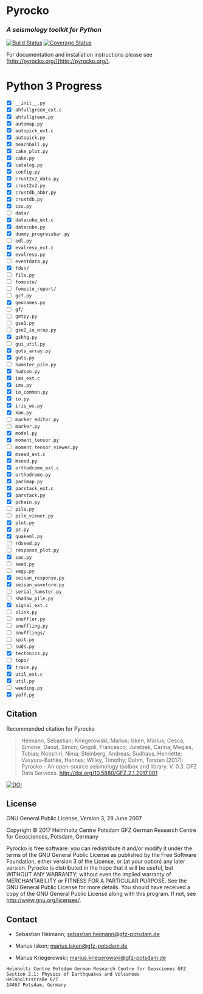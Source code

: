 # Pyrocko
### _A seismology toolkit for Python_
[![Build Status](https://travis-ci.org/pyrocko/pyrocko.svg?branch=master)](https://travis-ci.org/pyrocko/pyrocko) [![Coverage Status](https://coveralls.io/repos/github/pyrocko/pyrocko/badge.svg)](https://coveralls.io/github/pyrocko/pyrocko)

For documentation and installation instructions please see 
[http://pyrocko.org/](http://pyrocko.org/).

# Python 3 Progress

- [x] ``__init__.py``
- [x] ``ahfullgreen_ext.c``
- [x] ``ahfullgreen.py``
- [x] ``automap.py``
- [x] ``autopick_ext.c``
- [x] ``autopick.py``
- [x] ``beachball.py``
- [x] ``cake_plot.py``
- [x] ``cake.py``
- [x] ``catalog.py``
- [x] ``config.py``
- [x] ``crust2x2_data.py``
- [x] ``crust2x2.py``
- [x] ``crustdb_abbr.py``
- [x] ``crustdb.py``
- [x] ``css.py``
- [ ] ``data/``
- [x] ``datacube_ext.c``
- [x] ``datacube.py``
- [x] ``dummy_progressbar.py``
- [ ] ``edl.py``
- [x] ``evalresp_ext.c``
- [x] ``evalresp.py``
- [ ] ``eventdata.py``
- [x] ``fdsn/``
- [ ] ``file.py``
- [ ] ``fomosto/``
- [ ] ``fomosto_report/``
- [ ] ``gcf.py``
- [x] ``geonames.py``
- [ ] ``gf/``
- [ ] ``gmtpy.py``
- [ ] ``gse1.py``
- [ ] ``gse2_io_wrap.py``
- [x] ``gshhg.py``
- [ ] ``gui_util.py``
- [x] ``guts_array.py``
- [x] ``guts.py``
- [ ] ``hamster_pile.py``
- [x] ``hudson.py``
- [x] ``ims_ext.c``
- [x] ``ims.py``
- [x] ``io_common.py``
- [x] ``io.py``
- [x] ``iris_ws.py``
- [x] ``kan.py``
- [ ] ``marker_editor.py``
- [ ] ``marker.py``
- [x] ``model.py``
- [x] ``moment_tensor.py``
- [ ] ``moment_tensor_viewer.py``
- [x] ``mseed_ext.c``
- [x] ``mseed.py``
- [x] ``orthodrome_ext.c``
- [x] ``orthodrome.py``
- [x] ``parimap.py``
- [x] ``parstack_ext.c``
- [x] ``parstack.py``
- [x] ``pchain.py``
- [ ] ``pile.py``
- [ ] ``pile_viewer.py``
- [x] ``plot.py``
- [x] ``pz.py``
- [x] ``quakeml.py``
- [ ] ``rdseed.py``
- [ ] ``response_plot.py``
- [x] ``sac.py``
- [ ] ``seed.py``
- [ ] ``segy.py``
- [x] ``seisan_response.py``
- [x] ``seisan_waveform.py``
- [ ] ``serial_hamster.py``
- [ ] ``shadow_pile.py``
- [x] ``signal_ext.c``
- [ ] ``slink.py``
- [ ] ``snuffler.py``
- [ ] ``snuffling.py``
- [ ] ``snufflings/``
- [ ] ``spit.py``
- [ ] ``suds.py``
- [x] ``tectonics.py``
- [ ] ``topo/``
- [x] ``trace.py``
- [x] ``util_ext.c``
- [x] ``util.py``
- [ ] ``weeding.py``
- [x] ``yaff.py``

## Citation
Recommended citation for Pyrocko

> Heimann, Sebastian; Kriegerowski, Marius; Isken, Marius; Cesca, Simone; Daout, Simon; Grigoli, Francesco; Juretzek, Carina; Megies, Tobias; Nooshiri, Nima; Steinberg, Andreas; Sudhaus, Henriette; Vasyura-Bathke, Hannes; Willey, Timothy; Dahm, Torsten (2017): Pyrocko - An open-source seismology toolbox and library. V. 0.3. GFZ Data Services. http://doi.org/10.5880/GFZ.2.1.2017.001

[![DOI](https://img.shields.io/badge/DOI-10.5880%2FGFZ.2.1.2017.001-blue.svg)](http://doi.org/10.5880/GFZ.2.1.2017.001)

## License 
GNU General Public License, Version 3, 29 June 2007

Copyright © 2017 Helmholtz Centre Potsdam GFZ German Research Centre for Geosciences, Potsdam, Germany

Pyrocko is free software: you can redistribute it and/or modify it under the terms of the GNU General Public License as published by the Free Software Foundation, either version 3 of the License, or (at your option) any later version.
Pyrocko is distributed in the hope that it will be useful, but WITHOUT ANY WARRANTY; without even the implied warranty of MERCHANTABILITY or FITNESS FOR A PARTICULAR PURPOSE.  See the GNU General Public License for more details.
You should have received a copy of the GNU General Public License along with this program. If not, see <http://www.gnu.org/licenses/>.

## Contact
* Sebastian Heimann; 
  sebastian.heimann@gfz-potsdam.de

* Marius Isken; 
  marius.isken@gfz-potsdam.de

* Marius Kriegerowski; 
  marius.kriegerowski@gfz-potsdam.de 

```
Helmholtz Centre Potsdam German Research Centre for Geoscienes GFZ
Section 2.1: Physics of Earthquakes and Volcanoes
Helmholtzstraße 6/7
14467 Potsdam, Germany
```
